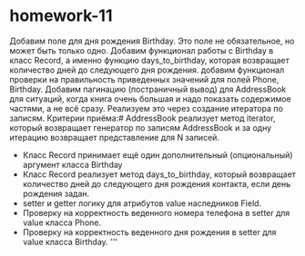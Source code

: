 # homework-11

Добавим поле для дня рождения Birthday. Это поле не обязательное, но может быть только одно.
Добавим функционал работы с Birthday в класс Record, а именно функцию days_to_birthday,
которая возвращает количество дней до следующего дня рождения.
добавим функционал проверки на правильность приведенных значений для полей Phone, Birthday.
Добавим пагинацию (постраничный вывод) для AddressBook для ситуаций,
когда книга очень большая и надо показать содержимое частями, а не всё сразу.
Реализуем это через создание итератора по записям.
Критерии приёма:#
AddressBook реализует метод iterator, который возвращает генератор по записям AddressBook и за одну итерацию возвращает
 представление для N записей.
+ Класс Record принимает ещё один дополнительный (опциональный) аргумент класса Birthday
+ Класс Record реализует метод days_to_birthday, который возвращает количество дней до следующего дня рождения контакта,
 если день рождения задан.
+ setter и getter логику для атрибутов value наследников Field.
+ Проверку на корректность веденного номера телефона в setter для value класса Phone.
+ Проверку на корректность веденного дня рождения в setter для value класса Birthday. '''
